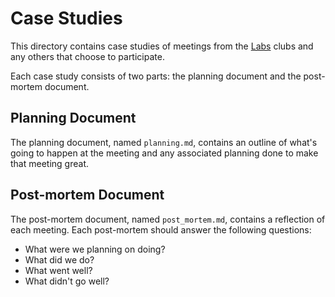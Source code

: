 # Case Studies

This directory contains case studies of meetings from the [Labs](../meta/labs)
clubs and any others that choose to participate.

Each case study consists of two parts: the planning document and the post-mortem
document.

## Planning Document

The planning document, named `planning.md`, contains an outline of what's going
to happen at the meeting and any associated planning done to make that meeting
great.

## Post-mortem Document

The post-mortem document, named `post_mortem.md`, contains a reflection of each
meeting. Each post-mortem should answer the following questions:

- What were we planning on doing?
- What did we do?
- What went well?
- What didn't go well?
